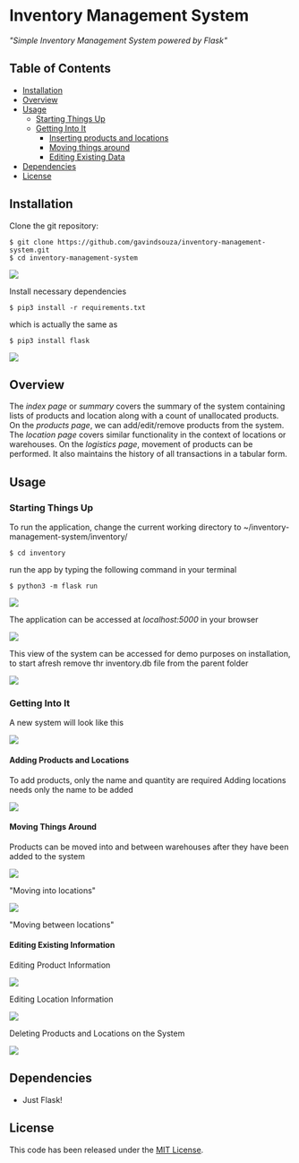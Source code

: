 # Inventory Management System

*"Simple Inventory Management System powered by Flask"*

## Table of Contents

  - [Installation](#installation)
  - [Overview](#overview)
  - [Usage](#usage)
    - [Starting Things Up](#starting-things-up)
    - [Getting Into It](#getting-into-it)
        - [Inserting products and locations](#adding-products-and-locations)
        - [Moving things around](#moving-things-around)
        - [Editing Existing Data](#editing-existing-information)
  - [Dependencies](requirements.txt)
  - [License](#license)

## Installation

Clone the git
repository:

``` sourceCode console
$ git clone https://github.com/gavindsouza/inventory-management-system.git
$ cd inventory-management-system
```
![](docs/util/1.gif)

Install necessary dependencies

``` sourceCode console
$ pip3 install -r requirements.txt
```

which is actually the same as

``` sourceCode console
$ pip3 install flask
```
![](docs/util/2.gif)


## Overview

The _index page_ or _summary_ covers the summary of the system containing lists of products and location along with a count of unallocated products.
On the _products page_, we can add/edit/remove products from the system. The _location page_ covers similar functionality in the context of locations or warehouses.
On the _logistics  page_, movement of products can be performed. It also maintains the history of all transactions in a tabular form.

## Usage

### Starting Things Up

To run the application, change the current working directory to
\~/inventory-management-system/inventory/

``` sourceCode console
$ cd inventory
```

run the app by typing the following command in your terminal

``` sourceCode console
$ python3 -m flask run
```

![](docs/util/3.gif)

The application can be accessed at _localhost:5000_ in your browser

![](docs/util/4.gif)

This view of the system can be accessed for demo purposes on installation, to start afresh remove thr inventory.db file from the parent folder

![](docs/util/5.gif)

### Getting Into It

A new system will look like this

![](docs/util/6.gif)

#### Adding Products and Locations

To add products, only the name and quantity are required
Adding locations needs only the name to be added

![](docs/util/7.gif)

#### Moving Things Around

Products can be moved into and between warehouses after they have been added to the system

![](docs/util/8.gif)

"Moving into locations"

![](docs/util/9.gif)

"Moving between locations"

#### Editing Existing Information

Editing Product Information

![](docs/util/10.gif)

Editing Location Information

![](docs/util/11.gif)

Deleting Products and Locations on the System

![](docs/util/12.gif)


## Dependencies

  - Just Flask\!

## License

This code has been released under the [MIT License](LICENSE).
